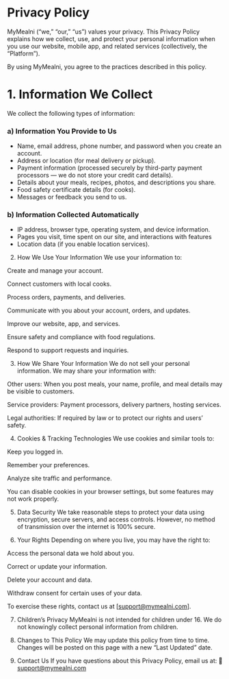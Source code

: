 # Privacy Policy

MyMealni (“we,” “our,” “us”) values your privacy. This Privacy Policy explains how we collect, use, and protect your personal information when you use our website, mobile app, and related services (collectively, the “Platform”).

By using MyMealni, you agree to the practices described in this policy.

<h1>1. Information We Collect</h1> 
We collect the following types of information:

<h3>a) Information You Provide to Us</h3>
<ul>
<li>
Name, email address, phone number, and password when you create an account.
</li>
<li>
Address or location (for meal delivery or pickup).
</li>
<li>
Payment information (processed securely by third-party payment processors — we do not store your credit card details).
</li>
<li>
Details about your meals, recipes, photos, and descriptions you share.
</li>
<li>
Food safety certificate details (for cooks).
</li>
<li>
Messages or feedback you send to us.
</li>
</ul>

<h3>b) Information Collected Automatically</h3>

<ul>
<li>
IP address, browser type, operating system, and device information.
</li>
<li>
Pages you visit, time spent on our site, and interactions with features
</li>
<li>
Location data (if you enable location services).

</li>

</ul>


2. How We Use Your Information
We use your information to:

Create and manage your account.

Connect customers with local cooks.

Process orders, payments, and deliveries.

Communicate with you about your account, orders, and updates.

Improve our website, app, and services.

Ensure safety and compliance with food regulations.

Respond to support requests and inquiries.

3. How We Share Your Information
We do not sell your personal information.
We may share your information with:

Other users: When you post meals, your name, profile, and meal details may be visible to customers.

Service providers: Payment processors, delivery partners, hosting services.

Legal authorities: If required by law or to protect our rights and users’ safety.

4. Cookies & Tracking Technologies
We use cookies and similar tools to:

Keep you logged in.

Remember your preferences.

Analyze site traffic and performance.

You can disable cookies in your browser settings, but some features may not work properly.

5. Data Security
We take reasonable steps to protect your data using encryption, secure servers, and access controls. However, no method of transmission over the internet is 100% secure.

6. Your Rights
Depending on where you live, you may have the right to:

Access the personal data we hold about you.

Correct or update your information.

Delete your account and data.

Withdraw consent for certain uses of your data.

To exercise these rights, contact us at [support@mymealni.com].

7. Children’s Privacy
MyMealni is not intended for children under 16. We do not knowingly collect personal information from children.

8. Changes to This Policy
We may update this policy from time to time. Changes will be posted on this page with a new “Last Updated” date.

9. Contact Us
If you have questions about this Privacy Policy, email us at:
📧 support@mymealni.com

